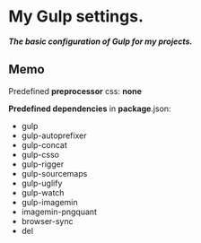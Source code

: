 # My Gulp settings.
***The basic configuration of Gulp for my projects.***

## Memo

Predefined **preprocessor** css: **none**

**Predefined dependencies** in **package**.json:
 - gulp
 - gulp-autoprefixer
 - gulp-concat
 - gulp-csso
 - gulp-rigger
 - gulp-sourcemaps
 - gulp-uglify
 - gulp-watch
 - gulp-imagemin
 - imagemin-pngquant
 - browser-sync
 - del
